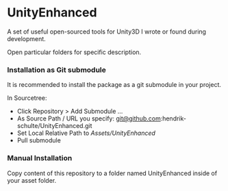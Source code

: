 # UnityEnhanced
A set of useful open-sourced tools for Unity3D I wrote or found during development.

Open particular folders for specific description.

### Installation as Git submodule

It is recommended to install the package as a git submodule in your project.

In Sourcetree:
- Click Repository > Add Submodule ...
- As Source Path / URL you specify: git@github.com:hendrik-schulte/UnityEnhanced.git 
- Set Local Relative Path to *Assets/UnityEnhanced* 
- Pull submodule

### Manual Installation

Copy content of this repository to a folder named UnityEnhanced inside of your asset folder.
